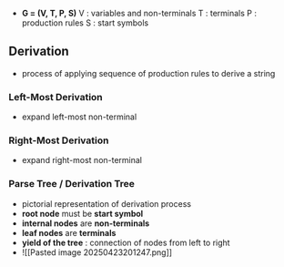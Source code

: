 - **G = (V, T, P, S)**
	  V : variables and non-terminals
	  T : terminals
	  P : production rules
	  S : start symbols

## Derivation
- process of applying sequence of production rules to derive a string
### Left-Most Derivation
- expand left-most non-terminal

### Right-Most Derivation
- expand right-most non-terminal

### Parse Tree / Derivation Tree
- pictorial representation of derivation process
- **root node** must be **start symbol**
- **internal nodes** are **non-terminals**
- **leaf nodes** are **terminals**
- **yield of the tree** : connection of nodes from left to right
- ![[Pasted image 20250423201247.png]]
